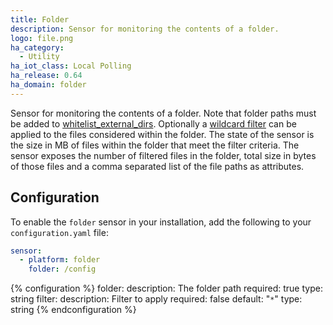 ```yaml
---
title: Folder
description: Sensor for monitoring the contents of a folder.
logo: file.png
ha_category:
  - Utility
ha_iot_class: Local Polling
ha_release: 0.64
ha_domain: folder
---
```


Sensor for monitoring the contents of a folder. Note that folder paths must be added to [whitelist_external_dirs](/docs/configuration/basic/). Optionally a [wildcard filter](https://docs.python.org/3.6/library/fnmatch.html) can be applied to the files considered within the folder. The state of the sensor is the size in MB of files within the folder that meet the filter criteria. 
The sensor exposes the number of filtered files in the folder, total size in bytes of those files and a comma separated list of the file paths as attributes.

## Configuration

To enable the `folder` sensor in your installation, add the following to your `configuration.yaml` file:

```yaml
sensor:
  - platform: folder
    folder: /config
```

{% configuration %}
folder:
  description: The folder path
  required: true
  type: string
filter:
  description: Filter to apply
  required: false
  default: "`*`"
  type: string
{% endconfiguration %}
